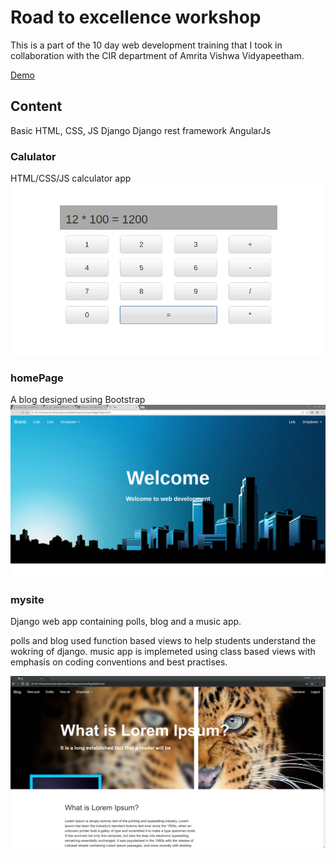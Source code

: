 # Road to excellence workshop

This is a part of the 10 day web development training that I took in collaboration with the CIR department of 
Amrita Vishwa Vidyapeetham.

[Demo](https://chirath02.github.io/road-to-excellence-2017/)

## Content

Basic HTML, CSS, JS
Django
Django rest framework
AngularJs

### Calulator

HTML/CSS/JS calculator app
![Alt text](calculator/img.png?raw=true "Calculator")

### homePage

A blog designed using Bootstrap
![Alt text](homePage/img.png?raw=true "Calculator")

### mysite

Django web app containing polls, blog and a music app.

polls and blog used function based views to help students understand the wokring of django.
music app is implemeted using class based views with emphasis on coding conventions and best practises.

![Alt text](mysite/detail.png?raw=true "Blog Detail")
